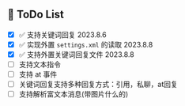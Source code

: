 ## 🌈 ToDo List

- [x] ✅ 支持关键词回复 2023.8.6 
- [x] ✅ 实现外置 `settings.xml` 的读取 2023.8.8
- [x] ✅ 支持外置关键词回复文件 2023.8.8
- [ ] 支持文本指令
- [ ] 支持 at 事件
- [ ] 关键词回复支持多种回复方式：引用，私聊，at回复 
- [ ] 支持解析富文本消息(带图片什么的)
